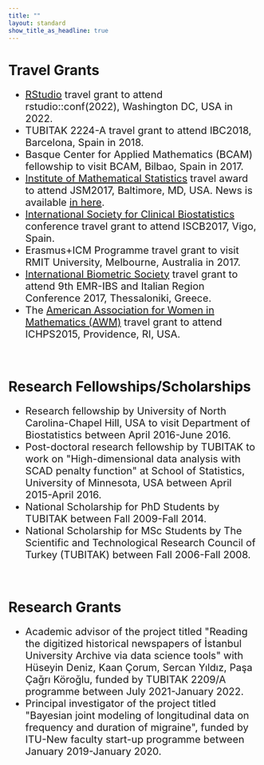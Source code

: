 ```yaml
---
title: ""
layout: standard
show_title_as_headline: true
---
```


<h1 color="rgb(132," 132,="" 132);="">Travel Grants</h1>
<ul style="font-size:20px;">
<li>
<a href="https://www.rstudio.com/">RStudio</a> travel grant to attend rstudio::conf(2022), Washington DC, USA in 2022.<br>
</li>  
<li>
TUBITAK 2224-A travel grant to attend IBC2018, Barcelona, Spain in 2018.<br>
</li>
<li>
Basque Center for Applied Mathematics (BCAM) fellowship to visit BCAM, Bilbao, Spain in 2017.<br>
<li>
<a href="https://imstat.org/">Institute of Mathematical Statistics</a> travel award to attend JSM2017, Baltimore, MD, USA. 
News is available <a href="https://imstat.org/2017/05/15/ims-travel-awards-recipients/">in here</a>.<br>
</li>
<li>
<a href="https://www.iscb.info/"> International Society for Clinical Biostatistics</a> conference travel grant to attend ISCB2017, Vigo, Spain.<br>
</li>
<li>
Erasmus+ICM Programme travel grant to visit RMIT University, Melbourne, Australia in 2017.<br>
</li>
<li>
<a href="https://members.biometricsociety.org/home">International Biometric Society</a> travel grant to attend 9th EMR-IBS and Italian Region Conference 2017, Thessaloniki, Greece.<br>
</li>
<li>
The <a href="https://awm-math.org/">American Association for Women in Mathematics (AWM)</a> travel grant to attend ICHPS2015, Providence, RI, USA.<br>
</li>
</ul> 
<br>
<h1 color="rgb(132," 132,="" 132);="">Research Fellowships/Scholarships</h1>
<ul style="font-size:20px;">
<li>
Research fellowship by University of North Carolina-Chapel Hill, USA to visit Department of Biostatistics between April 2016-June 2016.<br>
</li>
<li>
Post-doctoral research fellowship by TUBITAK to work on "High-dimensional data analysis with SCAD penalty function" at School of Statistics, University of Minnesota, USA between April 2015-April 2016.<br>
</li>
<li>
National Scholarship for PhD Students by TUBITAK between Fall 2009-Fall 2014.<br>
</li>
<li>
National Scholarship for MSc Students by The Scientific and Technological Research Council of Turkey (TUBITAK) between Fall 2006-Fall 2008.<br>
</li>
</ul> 
<br>
<h1 color="rgb(132," 132,="" 132);="">Research Grants</h1>
<ul style="font-size:20px;">
<li> Academic advisor of the project titled "Reading the digitized historical newspapers of İstanbul University Archive via data science tools" with Hüseyin Deniz,
Kaan Çorum, Sercan Yıldız, Paşa Çağrı Köroğlu, funded by TUBITAK 2209/A programme between July 2021-January 2022. 
</li>
<li> 
Principal investigator of the project titled "Bayesian joint modeling of longitudinal data on frequency and duration of migraine", funded by ITU-New faculty start-up programme between January 2019-January 2020.
</li>
</ul> 
